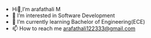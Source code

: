 - Hi👋,I’m arafathali M
- 👀 I’m interested in Software Development
- 🌱 I’m currently learning Bachelor of Engineering(ECE)
- 📫 How to reach me arafathali122333@gmail.com

<!---
arafathali122333/arafathali122333 is a ✨ special ✨ repository because its `README.md` (this file) appears on your GitHub profile.
You can click the Preview link to take a look at your changes.
--->
